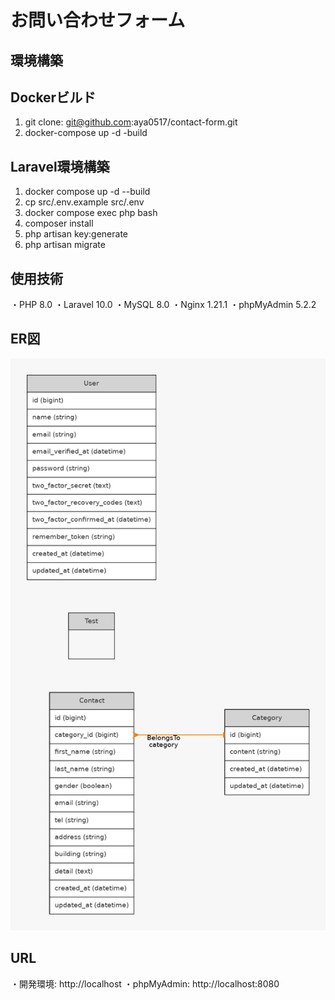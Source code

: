 # お問い合わせフォーム

## 環境構築

## Dockerビルド
1. git clone: git@github.com:aya0517/contact-form.git
2. docker-compose up -d -build

## Laravel環境構築
1. docker compose up -d --build
2. cp src/.env.example src/.env
3. docker compose exec php bash
4. composer install
5. php artisan key:generate
6. php artisan migrate

## 使用技術
・PHP 8.0
・Laravel 10.0
・MySQL 8.0
・Nginx 1.21.1
・phpMyAdmin 5.2.2

## ER図
![ER図](public/images/graph.png)

## URL
・開発環境: http://localhost
・phpMyAdmin: http://localhost:8080